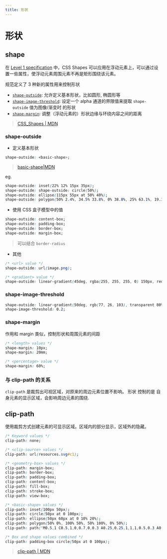 ```yaml
---
title: 形状
---
```


# 形状

## shape

在 [Level 1 specification](https://drafts.csswg.org/css-shapes/) 中，CSS Shapes 可以应用在浮动元素上，可以通过设置一些属性，使浮动元素周围元素不再是矩形围绕该元素。

规范定义了 3 种新的属性用来控制形状

- [`shape-outside`](https://developer.mozilla.org/zh-CN/docs/Web/CSS/shape-outside): 允许定义基本形状，比如圆形, 椭圆形等
- [`shape-image-threshold`](https://developer.mozilla.org/zh-CN/docs/Web/CSS/shape-image-threshold): 设定一个 alpha 通道的界限值来提取 `shape-outside` 值为图像/渐变时 的形状
- [`shape-margin`](https://developer.mozilla.org/zh-CN/docs/Web/CSS/shape-margin): 调整（浮动元素的）形状边缘与环绕内容之间的距离

> [CSS_Shapes | MDN](https://developer.mozilla.org/en-US/docs/Web/CSS/CSS_Shapes)

### shape-outside

- 定义基本形状

```css
shape-outside: <basic-shape>;
```

> [basic-shape|MDN](https://developer.mozilla.org/zh-CN/docs/Web/CSS/basic-shape)

eg.

```css
shape-outside: inset(22% 12% 15px 35px);
shape-outside: shape-outside: circle(50%);
shape-outside: ellipse(115px 55px at 50% 40%);
shape-outside: polygon(50% 2.4%, 34.5% 33.8%, 0% 38.8%, 25% 63.1%, 19.1% 97.6%, 50% 81.3%, 80.9% 97.6%, 75% 63.1%, 100% 38.8%, 65.5% 33.8%);
```

- 使用 CSS 盒子模型中的值

```css
shape-outside: content-box;
shape-outside: padding-box;
shape-outside: border-box;
shape-outside: margin-box;
```

> 可以结合 `border-radius`

- 其他

```css
/* <url> value */
shape-outside: url(image.png);

/* <gradient> value */
shape-outside: linear-gradient(45deg, rgba(255, 255, 255, 0) 150px, red 150px);
```

### shape-image-threshold

```css
shape-outside: linear-gradient(50deg, rgb(77, 26, 103), transparent 80%, transparent);
shape-image-threshold: 0.2;
```

### shape-margin

作用和 margin 类似，控制形状和周围元素的间距

```css
/* <length> values */
shape-margin: 10px;
shape-margin: 20mm;

/* <percentage> value */
shape-margin: 60%;
```

### 与 clip-path 的关系

`clip-path` 是裁剪出可视区域，对原来的周边元素位置不影响。
形状 控制的是 自身元素的显示区域，会影响周边元素的围绕.

## clip-path

使用裁剪方式创建元素的可显示区域。区域内的部分显示，区域外的隐藏。

```css
/* Keyword values */
clip-path: none;

/* <clip-source> values */
clip-path: url(resources.svg#c1);

/* <geometry-box> values */
clip-path: margin-box;
clip-path: border-box;
clip-path: padding-box;
clip-path: content-box;
clip-path: fill-box;
clip-path: stroke-box;
clip-path: view-box;

/* <basic-shape> values */
clip-path: inset(100px 50px);
clip-path: circle(50px at 0 100px);
clip-path: ellipse(50px 60px at 0 10% 20%);
clip-path: polygon(50% 0%, 100% 50%, 50% 100%, 0% 50%);
clip-path: path('M0.5,1 C0.5,1,0,0.7,0,0.3 A0.25,0.25,1,1,1,0.5,0.3 A0.25,0.25,1,1,1,1,0.3 C1,0.7,0.5,1,0.5,1 Z');

/* Box and shape values combined */
clip-path: padding-box circle(50px at 0 100px);
```

> [clip-path | MDN](https://developer.mozilla.org/zh-CN/docs/Web/CSS/clip-path)

